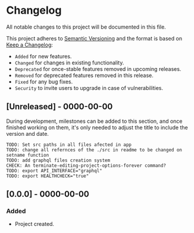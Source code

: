 <!-- markdownlint-disable MD024 -->
# Changelog

All notable changes to this project will be documented in this file.

This project adheres to [Semantic Versioning](https://semver.org/spec/v2.0.0.html) and the format is based on [Keep a Changelog](https://keepachangelog.com/en/1.0.0/):

- `Added` for new features.
- `Changed` for changes in existing functionality.
- `Deprecated` for once-stable features removed in upcoming releases.
- `Removed` for deprecated features removed in this release.
- `Fixed` for any bug fixes.
- `Security` to invite users to upgrade in case of vulnerabilities.

## [Unreleased] - 0000-00-00

During development, milestones can be added to this section, and once finished working on them, it's only needed to adjust the title to include the version and date.

    TODO: Set src paths in all files afected in app
    TODO: change all refernces of the ./src in readme to be changed on setname function
    TODO: add graphql files creation system
    CHECK: An terminate-editing-project-options-forever command?
    TODO: export API_INTERFACE="graphql"
    TODO: export HEALTHCHECK="true"

## [0.0.0] - 0000-00-00

### Added

- Project created.

